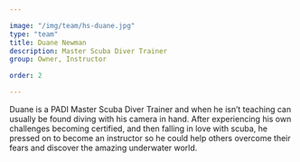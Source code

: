 ```yaml
---

image: "/img/team/hs-duane.jpg"
type: "team"
title: Duane Newman
description: Master Scuba Diver Trainer
group: Owner, Instructor

order: 2

---
```


Duane is a PADI Master Scuba Diver Trainer and when he isn’t teaching can usually be found diving with his camera in hand. After experiencing his own challenges becoming certified, and then falling in love with scuba, he pressed on to become an instructor so he could help others overcome their fears and discover the amazing underwater world.